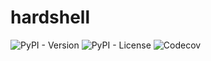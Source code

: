 # hardshell

![PyPI - Version](https://img.shields.io/pypi/v/hardshell)
![PyPI - License](https://img.shields.io/pypi/l/hardshell)
![Codecov](https://img.shields.io/codecov/c/github/tomburge/hardshell)
